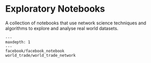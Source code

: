 # Exploratory Notebooks

A collection of notebooks that use network science techniques and algorithms to explore and analyse real world datasets.

```{toctree}
---
maxdepth: 1
---
facebook/facebook_notebook
world_trade/world_trade_network
```
